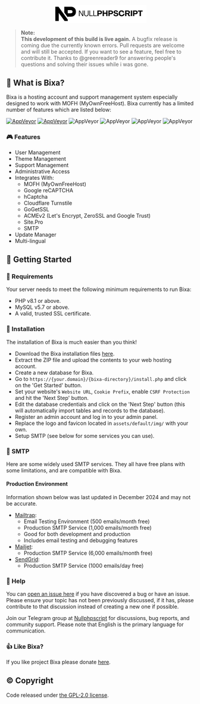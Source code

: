 <div align="center">
    <img src="assets/default/images/Nullphpscript.png" width="250px">
</div>

> **Note:**  
> **This development of this build is live again.**
> A bugfix release is coming due the currently known errors.
> Pull requests are welcome and will still be accepted. If you want to see a feature, feel free to contribute it.
> Thanks to @greenreader9 for answering people's questions and solving their issues while i was gone.

## 👀 What is Bixa?

Bixa is a hosting account and support management system especially designed to work with MOFH (MyOwnFreeHost). Bixa currently has a limited number of features which are listed below:

[![AppVeyor](https://img.shields.io/badge/Licence-GPL_2.0-orange)](LICENSE)
[![AppVeyor](https://img.shields.io/badge/Version-v1.2.8-informational)](https://github.com/bixacloud/bixa/releases/latest)
![AppVeyor](https://img.shields.io/badge/Build-Passed-brightgreen)
![AppVeyor](https://img.shields.io/badge/Interface-Tabler-lightgreen)
![AppVeyor](https://img.shields.io/badge/Development-Live-brightgreen)
![AppVeyor](https://img.shields.io/badge/Dependencies-PHP,_MySQL,_cUrl-red)

### 🎮 Features

- User Management
- Theme Management
- Support Management
- Administrative Access
- Integrates With:
  - MOFH (MyOwnFreeHost)
  - Google reCAPTCHA
  - hCaptcha
  - Cloudflare Turnstile
  - GoGetSSL
  - ACMEv2 (Let's Encrypt, ZeroSSL and Google Trust)
  - Site.Pro
  - SMTP
- Update Manager
- Multi-lingual

## 🤸 Getting Started

### 🚅 Requirements

Your server needs to meet the following minimum requirements to run Bixa:

- PHP v8.1 or above.
- MySQL v5.7 or above.
- A valid, trusted SSL certificate.

### 💾 Installation

The installation of Bixa is much easier than you think!

- Download the Bixa installation files [here](https://github.com/nullphpscript-eu-org/bixa-new/archive/refs/heads/main.zip).
- Extract the ZIP file and upload the contents to your web hosting account.
- Create a new database for Bixa.
- Go to `https://{your.domain}/{bixa-directory}/install.php` and click on the 'Get Started' button.
- Set your website's `Website URL`, `Cookie Prefix`, enable `CSRF Protection` and hit the 'Next Step' button.
- Edit the database credentials and click on the 'Next Step' button (this will automatically import tables and records to the database).
- Register an admin account and log in to your admin panel.
- Replace the logo and favicon located in `assets/default/img/` with your own.
- Setup SMTP (see below for some services you can use).

### 📧 SMTP

Here are some widely used SMTP services. They all have free plans with some limitations, and are compatible with Bixa.

#### Production Environment

Information shown below was last updated in December 2024 and may not be accurate.

- [Mailtrap](https://mailtrap.io/):
  - Email Testing Environment (500 emails/month free)
  - Production SMTP Service (1,000 emails/month free)
  - Good for both development and production
  - Includes email testing and debugging features
- [Mailjet](https://mailjet.com/):
  - Production SMTP Service (6,000 emails/month free)
- [SendGrid](https://sendgrid.com/free/):
  - Production SMTP Service (1000 emails/day free)

### 🤔 Help

You can [open an issue here](https://github.com/bixacloud/bixa/issues/new) if you have discovered a bug or have an issue. Please ensure your topic has not been previously discussed, if it has, please contribute to that discussion instead of creating a new one if possible.

Join our Telegram group at [Nullphpscript](https://t.me/NullphpscriptEuOrg) for discussions, bug reports, and community support. Please note that English is the primary language for communication.

### 👍 Like Bixa?

If you like project Bixa please donate [here]().

## ©️ Copyright

Code released under [the GPL-2.0 license](LICENSE).
